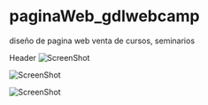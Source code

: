 # paginaWeb_gdlwebcamp
diseño de pagina web venta de cursos, seminarios

Header
![ScreenShot](https://raw.github.com/Gamas-G/paginaWeb_gdlwebcamp/master/Screen/Header.png)

![ScreenShot](https://raw.github.com/Gamas-G/paginaWeb_gdlwebcamp/master/Screen/LaMejor.png)

![ScreenShot](https://raw.github.com/Gamas-G/paginaWeb_gdlwebcamp/master/Screen/LaMejor2.png)
